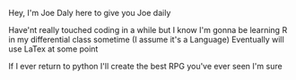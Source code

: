 Hey, I'm Joe Daly here to give you Joe daily

Have'nt really touched coding in a while but I know I'm gonna be learning R in my differential class sometime (I assume it's a Language)
Eventually will use LaTex at some point 

If I ever return to python I'll create the best RPG you've ever seen I'm sure
